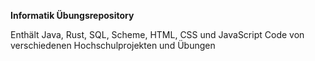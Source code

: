 **Informatik Übungsrepository**

Enthält Java, Rust, SQL, Scheme, HTML, CSS und JavaScript Code von verschiedenen Hochschulprojekten und Übungen
